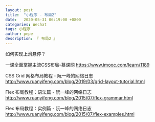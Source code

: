 ```yaml
---
layout: post
title:  "小程序 - 布局2"
date:   2020-05-31 06:19:00 +0800
categories: Wechat
tags: 小程序
author: pepe
description: 『 布局2 』
---
```



如何实现上滑悬停？


一课全面掌握主流CSS布局-慕课网
https://www.imooc.com/learn/1189

CSS Grid 网格布局教程 - 阮一峰的网络日志
http://www.ruanyifeng.com/blog/2019/03/grid-layout-tutorial.html

Flex 布局教程：语法篇 - 阮一峰的网络日志
http://www.ruanyifeng.com/blog/2015/07/flex-grammar.html

Flex 布局教程：实例篇 - 阮一峰的网络日志
http://www.ruanyifeng.com/blog/2015/07/flex-examples.html


























